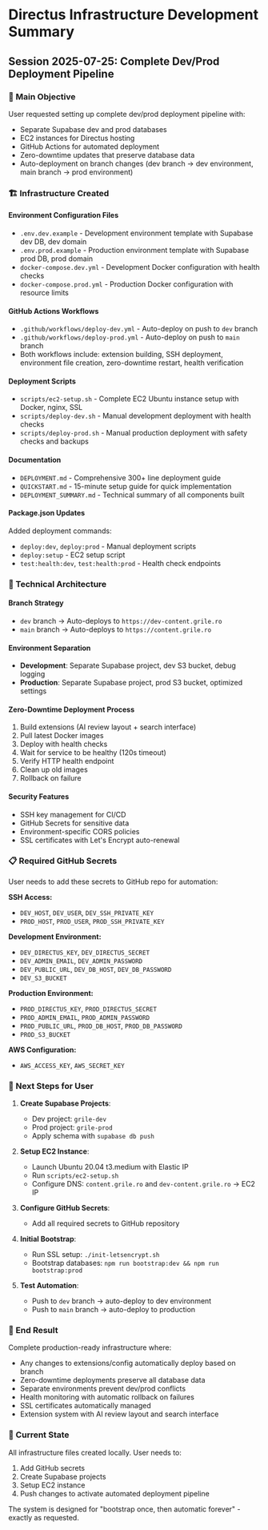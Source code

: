 # Directus Infrastructure Development Summary

## Session 2025-07-25: Complete Dev/Prod Deployment Pipeline

### 🎯 Main Objective
User requested setting up complete dev/prod deployment pipeline with:
- Separate Supabase dev and prod databases
- EC2 instances for Directus hosting
- GitHub Actions for automated deployment
- Zero-downtime updates that preserve database data
- Auto-deployment on branch changes (dev branch → dev environment, main branch → prod environment)

### 🏗️ Infrastructure Created

#### Environment Configuration Files
- `.env.dev.example` - Development environment template with Supabase dev DB, dev domain
- `.env.prod.example` - Production environment template with Supabase prod DB, prod domain
- `docker-compose.dev.yml` - Development Docker configuration with health checks
- `docker-compose.prod.yml` - Production Docker configuration with resource limits

#### GitHub Actions Workflows
- `.github/workflows/deploy-dev.yml` - Auto-deploy on push to `dev` branch
- `.github/workflows/deploy-prod.yml` - Auto-deploy on push to `main` branch
- Both workflows include: extension building, SSH deployment, environment file creation, zero-downtime restart, health verification

#### Deployment Scripts
- `scripts/ec2-setup.sh` - Complete EC2 Ubuntu instance setup with Docker, nginx, SSL
- `scripts/deploy-dev.sh` - Manual development deployment with health checks
- `scripts/deploy-prod.sh` - Manual production deployment with safety checks and backups

#### Documentation
- `DEPLOYMENT.md` - Comprehensive 300+ line deployment guide
- `QUICKSTART.md` - 15-minute setup guide for quick implementation  
- `DEPLOYMENT_SUMMARY.md` - Technical summary of all components built

#### Package.json Updates
Added deployment commands:
- `deploy:dev`, `deploy:prod` - Manual deployment scripts
- `deploy:setup` - EC2 setup script
- `test:health:dev`, `test:health:prod` - Health check endpoints

### 🔧 Technical Architecture

#### Branch Strategy
- `dev` branch → Auto-deploys to `https://dev-content.grile.ro`
- `main` branch → Auto-deploys to `https://content.grile.ro`

#### Environment Separation
- **Development**: Separate Supabase project, dev S3 bucket, debug logging
- **Production**: Separate Supabase project, prod S3 bucket, optimized settings

#### Zero-Downtime Deployment Process
1. Build extensions (AI review layout + search interface)
2. Pull latest Docker images
3. Deploy with health checks
4. Wait for service to be healthy (120s timeout)
5. Verify HTTP health endpoint
6. Clean up old images
7. Rollback on failure

#### Security Features
- SSH key management for CI/CD
- GitHub Secrets for sensitive data
- Environment-specific CORS policies
- SSL certificates with Let's Encrypt auto-renewal

### 📋 Required GitHub Secrets
User needs to add these secrets to GitHub repo for automation:

**SSH Access:**
- `DEV_HOST`, `DEV_USER`, `DEV_SSH_PRIVATE_KEY`
- `PROD_HOST`, `PROD_USER`, `PROD_SSH_PRIVATE_KEY`

**Development Environment:**
- `DEV_DIRECTUS_KEY`, `DEV_DIRECTUS_SECRET`
- `DEV_ADMIN_EMAIL`, `DEV_ADMIN_PASSWORD`
- `DEV_PUBLIC_URL`, `DEV_DB_HOST`, `DEV_DB_PASSWORD`
- `DEV_S3_BUCKET`

**Production Environment:**
- `PROD_DIRECTUS_KEY`, `PROD_DIRECTUS_SECRET`
- `PROD_ADMIN_EMAIL`, `PROD_ADMIN_PASSWORD`  
- `PROD_PUBLIC_URL`, `PROD_DB_HOST`, `PROD_DB_PASSWORD`
- `PROD_S3_BUCKET`

**AWS Configuration:**
- `AWS_ACCESS_KEY`, `AWS_SECRET_KEY`

### 🚀 Next Steps for User

1. **Create Supabase Projects**: 
   - Dev project: `grile-dev` 
   - Prod project: `grile-prod`
   - Apply schema with `supabase db push`

2. **Setup EC2 Instance**:
   - Launch Ubuntu 20.04 t3.medium with Elastic IP
   - Run `scripts/ec2-setup.sh`
   - Configure DNS: `content.grile.ro` and `dev-content.grile.ro` → EC2 IP

3. **Configure GitHub Secrets**:
   - Add all required secrets to GitHub repository

4. **Initial Bootstrap**:
   - Run SSL setup: `./init-letsencrypt.sh`
   - Bootstrap databases: `npm run bootstrap:dev && npm run bootstrap:prod`

5. **Test Automation**:
   - Push to `dev` branch → auto-deploy to dev environment
   - Push to `main` branch → auto-deploy to production

### 🎉 End Result
Complete production-ready infrastructure where:
- Any changes to extensions/config automatically deploy based on branch
- Zero-downtime deployments preserve all database data
- Separate environments prevent dev/prod conflicts
- Health monitoring with automatic rollback on failures
- SSL certificates automatically managed
- Extension system with AI review layout and search interface

### 🔄 Current State
All infrastructure files created locally. User needs to:
1. Add GitHub secrets
2. Create Supabase projects  
3. Setup EC2 instance
4. Push changes to activate automated deployment pipeline

The system is designed for "bootstrap once, then automatic forever" - exactly as requested.